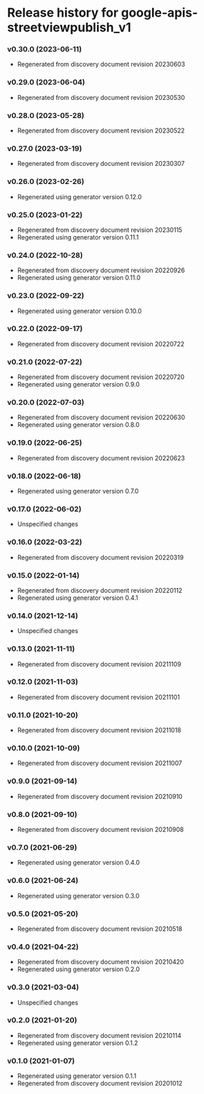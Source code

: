 # Release history for google-apis-streetviewpublish_v1

### v0.30.0 (2023-06-11)

* Regenerated from discovery document revision 20230603

### v0.29.0 (2023-06-04)

* Regenerated from discovery document revision 20230530

### v0.28.0 (2023-05-28)

* Regenerated from discovery document revision 20230522

### v0.27.0 (2023-03-19)

* Regenerated from discovery document revision 20230307

### v0.26.0 (2023-02-26)

* Regenerated using generator version 0.12.0

### v0.25.0 (2023-01-22)

* Regenerated from discovery document revision 20230115
* Regenerated using generator version 0.11.1

### v0.24.0 (2022-10-28)

* Regenerated from discovery document revision 20220926
* Regenerated using generator version 0.11.0

### v0.23.0 (2022-09-22)

* Regenerated using generator version 0.10.0

### v0.22.0 (2022-09-17)

* Regenerated from discovery document revision 20220722

### v0.21.0 (2022-07-22)

* Regenerated from discovery document revision 20220720
* Regenerated using generator version 0.9.0

### v0.20.0 (2022-07-03)

* Regenerated from discovery document revision 20220630
* Regenerated using generator version 0.8.0

### v0.19.0 (2022-06-25)

* Regenerated from discovery document revision 20220623

### v0.18.0 (2022-06-18)

* Regenerated using generator version 0.7.0

### v0.17.0 (2022-06-02)

* Unspecified changes

### v0.16.0 (2022-03-22)

* Regenerated from discovery document revision 20220319

### v0.15.0 (2022-01-14)

* Regenerated from discovery document revision 20220112
* Regenerated using generator version 0.4.1

### v0.14.0 (2021-12-14)

* Unspecified changes

### v0.13.0 (2021-11-11)

* Regenerated from discovery document revision 20211109

### v0.12.0 (2021-11-03)

* Regenerated from discovery document revision 20211101

### v0.11.0 (2021-10-20)

* Regenerated from discovery document revision 20211018

### v0.10.0 (2021-10-09)

* Regenerated from discovery document revision 20211007

### v0.9.0 (2021-09-14)

* Regenerated from discovery document revision 20210910

### v0.8.0 (2021-09-10)

* Regenerated from discovery document revision 20210908

### v0.7.0 (2021-06-29)

* Regenerated using generator version 0.4.0

### v0.6.0 (2021-06-24)

* Regenerated using generator version 0.3.0

### v0.5.0 (2021-05-20)

* Regenerated from discovery document revision 20210518

### v0.4.0 (2021-04-22)

* Regenerated from discovery document revision 20210420
* Regenerated using generator version 0.2.0

### v0.3.0 (2021-03-04)

* Unspecified changes

### v0.2.0 (2021-01-20)

* Regenerated from discovery document revision 20210114
* Regenerated using generator version 0.1.2

### v0.1.0 (2021-01-07)

* Regenerated using generator version 0.1.1
* Regenerated from discovery document revision 20201012


